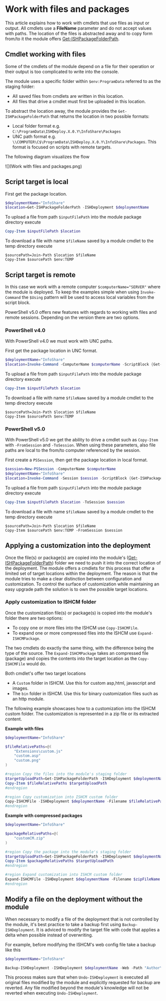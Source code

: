 ﻿# Work with files and packages
 
This article explains how to work with cmdlets that use files as input or output. All cmdlets use a **FileName** parameter and do not accept values with paths. 
The location of the files is abstracted away and to copy form from/to it the module offers [Get-ISHPackageFolderPath](../../commands/Get-ISHPackageFolderPath.md). 
 
## Cmdlet working with files
Some of the cmdlets of the module depend on a file for their operation or their output is too complicated to write into the console.

The module uses a specific folder within `$env:ProgramData` referred to as the staging folder: 
- All saved files from cmdlets are written in this location.
- All files that drive a cmdlet must first be uploaded in this location.

To abstract the location away, the module provides the `Get-ISHPackageFolderPath` that returns the location in two possible formats:
- Local folder format e.g. `C:\ProgramData\ISHDeploy.X.0.Y\InfoShare\Packages`
- UNC path format e.g. `\\COMPUTER\C$\ProgramData\ISHDeploy.X.0.Y\InfoShare\Packages`. This format is focused on scripts with remote targets.

The following diagram visualizes the flow

![](Work with files and packages.png)

## Script target is local
First get the package location.

```powershell
$deploymentName="InfoShare"
$location=Get-ISHPackageFolderPath -ISHDeployment $deploymentName
```

To upload a file from path `$inputFilePath` into the module package directory execute 
```powershell
Copy-Item $inputFilePath $location
```

To download a file with name `$fileName` saved by a module cmdlet to the temp directory execute
```
$sourcePath=Join-Path $location $fileName
Copy-Item $sourcePath $env:TEMP
```

## Script target is remote
In this case we work with a remote computer `$computerName="SERVER"` where the module is deployed. 
To keep the examples simple when using `Invoke-Command` the `$Using` pattern will be used to access local variables from the script block. 

PowerShell v5.0 offers new features with regards to working with files and remote sessions. Depending on the version there are two options.

### PowerShell v4.0
With PowerShell v4.0 we must work with UNC paths.

First get the package location in UNC format.

```powershell
$deploymentName="InfoShare"
$location=Invoke-Command -ComputerName $computerName -ScriptBlock {Get-ISHPackageFolderPath -ISHDeployment $Using:deploymentName -UNC}
```

To upload a file from path `$inputFilePath` into the module package directory execute 
```powershell
Copy-Item $inputFilePath $location
```

To download a file with name `$fileName` saved by a module cmdlet to the temp directory execute
```
$sourcePath=Join-Path $location $fileName
Copy-Item $sourcePath $env:TEMP
```

### PowerShell v5.0
With PowerShell v5.0 we get the ability to drive a cmdlet such as `Copy-Item` with `-FromSession` and `-ToSession`. When using these parameters, also file paths are local to the from/to computer referenced by the session.

First create a `PSSession`, then get the package location in local format.

```powershell
$session=New-PSSession -ComputerName $computerName
$deploymentName="InfoShare"
$location=Invoke-Command -Session $session -ScriptBlock {Get-ISHPackageFolderPath -ISHDeployment $Using:deploymentName}
```

To upload a file from path `$inputFilePath` into the module package directory execute 
```powershell
Copy-Item $inputFilePath $location -ToSession $session
```

To download a file with name `$fileName` saved by a module cmdlet to the temp directory execute
```
$sourcePath=Join-Path $location $fileName
Copy-Item $sourcePath $env:TEMP -FromSession $session
```

## Applying a customization into the deployment

Once the file(s) or package(s) are copied into the module's ([Get-ISHPackageFolderPath](../../commands/Get-ISHPackageFolderPath.md)) folder we need to push it into the correct location of the deployment. 
The module offers a cmdlets for this process that offer a limited set of target locations within the deployment. 
The reason is that the module tries to make a clear distinction between configuration and customization. 
To control the surface of customization while maintaining an easy upgrade path the solution is to own the possible target locations.

### Apply customization to ISHCM folder

Once the customization file(s) or package(s) is copied into the module's folder there are two options:

- To copy one or more files into the ISHCM use `Copy-ISHCMFile`.
- To expand one or more compressed files into the ISHCM use `Expand-ISHCMPackage`.

The two cmdlets do exactly the same thing, with the difference being the type of the source. 
The `Expand-ISHCMPackage` takes an compressed file (package) and copies the contents into the target location as the `Copy-ISHCMFile` would do.

Both cmdlet's offer two target locations

- A `Custom` folder in ISHCM. Use this for custom asp,html, javascript and images.
- The `bin` folder in ISHCM. Use this for binary customization files such as an http module.

The following example showcases how to a customization into the ISHCM custom folder. 
The customization is represented in a zip file or its extracted content.

**Example with files**

```powershell
$deploymentName="InfoShare"

$fileRelativePaths=@(
    "Extensions\custom.js"
    "custom.asp"
    "custom.png"
)

#region Copy the files into the module's staging folder
$targetUploadPath=Get-ISHPackageFolderPath -ISHDeployment $deploymentName
Copy-Item $fileRelativePaths $targetUploadPath
#endregion

#region Copy customization into ISHCM custom folder
Copy-ISHCMFile -ISHDeployment $deploymentName -Filename $fileRelativePaths -ToCustom
#endregion
```

**Example with compressed packages**

```powershell
$deploymentName="InfoShare"

$packageRelativePaths=@(
    "customCM.zip"
)

#region Copy the package into the module's staging folder
$targetUploadPath=Get-ISHPackageFolderPath -ISHDeployment $deploymentName
Copy-Item $packageRelativePaths $targetUploadPath
#endregion

#region Expand customization into ISHCM custom folder
Expand-ISHCMFile -ISHDeployment $deploymentName -Filename $zipFileName -ToCustom
#endregion
```

## Modify a file on the deployment without the module

When necessary to modify a file of the deployment that is not controlled by the module, it's best practice to take a backup first using `Backup-ISHDeployment`. 
It is adviced to modify the target file with code that applies a delta when possible instead of overwriting. 

For example, before modifying the ISHCM's web config file take a backup like this

```powershell
$deploymentName="InfoShare"

Backup-ISHDeployment -ISHDeployment $deploymentName -Web -Path "Author\ASP\Web.config"
```

This process makes sure that when `Undo-ISHDeployment` is executed all original files modified by the module and explicitly requested for backup are reverted. 
Any file modified beyond the module's knowledge will not be reverted when executing `Undo-ISHDeployment`.